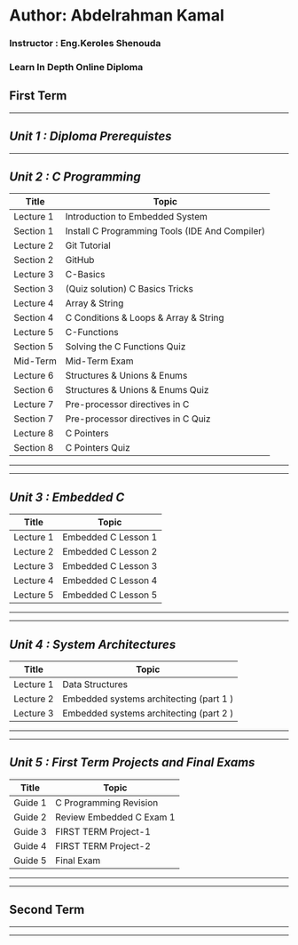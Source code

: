 # Author: Abdelrahman Kamal

### Instructor : Eng.Keroles Shenouda
### Learn In Depth Online Diploma
## First Term ##
__________________________________________________________________
## _Unit 1 : Diploma Prerequistes_
__________________________________________________________________
## _Unit 2 : C Programming_
| Title | Topic |
| ----- | ------|
| Lecture 1 | Introduction to Embedded System |
| Section 1 | Install C Programming Tools (IDE And Compiler) |
| Lecture 2 | Git Tutorial |
| Section 2 | GitHub |
| Lecture 3 | C-Basics |
| Section 3 | (Quiz solution) C Basics Tricks |
| Lecture 4 | Array & String |
| Section 4 | C Conditions & Loops & Array & String |
| Lecture 5 | C-Functions |
| Section 5 | Solving the C Functions Quiz |
| Mid-Term | Mid-Term Exam |
| Lecture 6 | Structures & Unions & Enums |
| Section 6 | Structures & Unions & Enums Quiz |
| Lecture 7 | Pre-processor directives in C |
| Section 7 | Pre-processor directives in C Quiz |
| Lecture 8 | C Pointers |
| Section 8 | C Pointers Quiz |
 __________________________________________________________________
 __________________________________________________________________
## _Unit 3 : Embedded C_
| Title | Topic |
| ----- | ------|
| Lecture 1 | Embedded C Lesson 1 |
| Lecture 2 | Embedded C Lesson 2 |
| Lecture 3 | Embedded C Lesson 3 |
| Lecture 4 | Embedded C Lesson 4 |
| Lecture 5 | Embedded C Lesson 5 |
__________________________________________________________________
__________________________________________________________________
## _Unit 4 : System Architectures_
| Title | Topic |
| ----- | ------|
| Lecture 1 | Data Structures |
| Lecture 2 | Embedded systems architecting (part 1 ) |
| Lecture 3 | Embedded systems architecting (part 2 ) |
__________________________________________________________________
__________________________________________________________________
## _Unit 5 : First Term Projects and Final Exams_
| Title | Topic |
| ----- | ------|
| Guide 1 | C Programming Revision |
| Guide 2 | Review Embedded C Exam 1 |
| Guide 3 | FIRST TERM Project-1 |
| Guide 4 | FIRST TERM Project-2 |
| Guide 5 | Final Exam |
__________________________________________________________________
__________________________________________________________________
## Second Term ##
__________________________________________________________________
__________________________________________________________________


